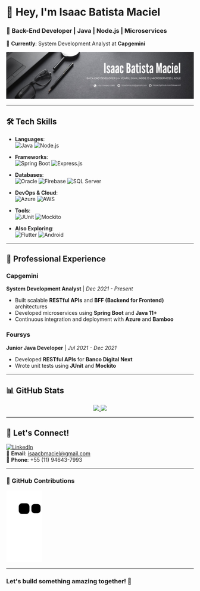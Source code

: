 # 👋 Hey, I'm **Isaac Batista Maciel**

### 🚀 **Back-End Developer** | **Java | Node.js | Microservices**  
💼 **Currently**: System Development Analyst at **Capgemini**

<img src="image/backgroundImage.jpg" alt="Background Image">

---

## 🛠️ **Tech Skills**

- **Languages**:  
  ![Java](https://img.shields.io/badge/Java-ED8B00?style=for-the-badge&logo=java&logoColor=white) ![Node.js](https://img.shields.io/badge/Node.js-43853D?style=for-the-badge&logo=node.js&logoColor=white)

- **Frameworks**:  
  ![Spring Boot](https://img.shields.io/badge/Spring%20Boot-6DB33F?style=for-the-badge&logo=spring&logoColor=white) ![Express.js](https://img.shields.io/badge/Express.js-404D59?style=for-the-badge)

- **Databases**:  
  ![Oracle](https://img.shields.io/badge/Oracle-F80000?style=for-the-badge&logo=oracle&logoColor=white) ![Firebase](https://img.shields.io/badge/Firebase-FFCA28?style=for-the-badge&logo=firebase&logoColor=white) ![SQL Server](https://img.shields.io/badge/SQL%20Server-CC2927?style=for-the-badge&logo=microsoft%20sql%20server&logoColor=white)

- **DevOps & Cloud**:  
  ![Azure](https://img.shields.io/badge/Azure-0078D4?style=for-the-badge&logo=microsoftazure&logoColor=white) ![AWS](https://img.shields.io/badge/AWS-232F3E?style=for-the-badge&logo=amazonaws&logoColor=white)

- **Tools**:  
  ![JUnit](https://img.shields.io/badge/JUnit-25A162?style=for-the-badge&logo=junit5&logoColor=white) ![Mockito](https://img.shields.io/badge/Mockito-25A162?style=for-the-badge)

- **Also Exploring**:  
  ![Flutter](https://img.shields.io/badge/Flutter-02569B?style=for-the-badge&logo=flutter&logoColor=white) ![Android](https://img.shields.io/badge/Android-3DDC84?style=for-the-badge&logo=android&logoColor=white)

---

## 💼 **Professional Experience**

### Capgemini  
**System Development Analyst** | *Dec 2021 - Present*  
- Built scalable **RESTful APIs** and **BFF (Backend for Frontend)** architectures  
- Developed microservices using **Spring Boot** and **Java 11+**  
- Continuous integration and deployment with **Azure** and **Bamboo**

### Foursys  
**Junior Java Developer** | *Jul 2021 - Dec 2021*  
- Developed **RESTful APIs** for **Banco Digital Next**  
- Wrote unit tests using **JUnit** and **Mockito**

---

## 📊 **GitHub Stats**

<div align="center">
  <a href="https://github.com/bisaacm1">
    <img height="180em" src="https://github-readme-stats.vercel.app/api?username=bisaacm1&show_icons=true&theme=dracula&include_all_commits=true&count_private=true"/>
    <img height="180em" src="https://github-readme-stats.vercel.app/api/top-langs/?username=bisaacm1&layout=compact&langs_count=7&theme=dracula"/>
  </a>
</div>

---

## 📱 **Let's Connect!**

[![LinkedIn](https://img.shields.io/badge/LinkedIn-0077B5?style=for-the-badge&logo=linkedin&logoColor=white)](https://www.linkedin.com/in/isaac-batista-maciel)  
📧 **Email**: isaacbmaciel@gmail.com  
📱 **Phone**: +55 (11) 94643-7993  

---

### 🐍 **GitHub Contributions**

![Snake animation](https://github.com/bisaacm1/bisaacm1/blob/output/github-contribution-grid-snake.svg)

---

### Let's build something amazing together! 🚀
